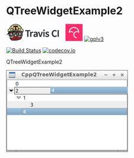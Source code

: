 # QTreeWidgetExample2

[![Travis CI logo](TravisCI.png)](https://travis-ci.org)
![Whitespace](Whitespace.png)
[![Codecov logo](Codecov.png)](https://www.codecov.io)
[![gplv3](http://www.gnu.org/graphics/gplv3-88x31.png)](http://www.gnu.org/licenses/gpl.html)

[![Build Status](https://travis-ci.org/richelbilderbeek/QTreeWidgetExample2.svg?branch=master)](https://travis-ci.org/richelbilderbeek/QTreeWidgetExample2)
[![codecov.io](https://codecov.io/github/richelbilderbeek/QTreeWidgetExample2/coverage.svg?branch=master)](https://codecov.io/github/richelbilderbeek/QTreeWidgetExample2?branch=master)

QTreeWidgetExample2

![Screenshot](CppQTreeWidgetExample2.png)

